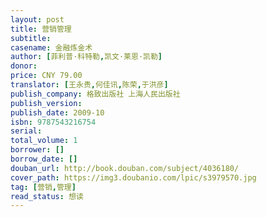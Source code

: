 ```yaml
---
layout: post
title: 营销管理
subtitle: 
casename: 金融炼金术
author: [菲利普·科特勒,凯文·莱恩·凯勒]
donor: 
price: CNY 79.00
translator: [王永贵,何佳讯,陈荣,于洪彦]
publish_company: 格致出版社 上海人民出版社
publish_version: 
publish_date: 2009-10
isbn: 9787543216754
serial: 
total_volume: 1
borrower: []
borrow_date: []
douban_url: http://book.douban.com/subject/4036180/
cover_path: https://img3.doubanio.com/lpic/s3979570.jpg
tag: [营销,管理]
read_status: 想读
---
```


